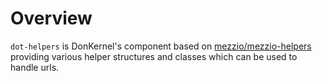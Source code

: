 # Overview

`dot-helpers` is DonKernel's component based on [mezzio/mezzio-helpers](https://packagist.org/packages/mezzio/mezzio-helpers) providing various helper structures and classes which can be used to handle urls.
